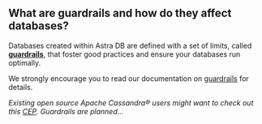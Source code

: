 ## What are guardrails and how do they affect databases?
Databases created within Astra DB are defined with a set of limits, called **[guardrails]**, that foster good practices and ensure your databases run optimally.

We strongly encourage you to read our documentation on [guardrails] for details.

_Existing open source Apache Cassandra® users might want to check out this [CEP](https://cwiki.apache.org/confluence/display/CASSANDRA/CEP-3%3A+Guardrails). Guardrails are planned..._

[guardrails]: (https://docs.datastax.com/en/astra-serverless/docs/plan/planning.html#_astra_db_database_guardrails_and_limits)